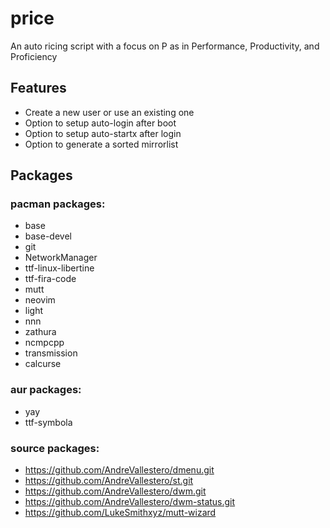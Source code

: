# price
An auto ricing script with a focus on P as in Performance, Productivity, and Proficiency

## Features
* Create a new user or use an existing one
* Option to setup auto-login after boot
* Option to setup auto-startx after login
* Option to generate a sorted mirrorlist

## Packages
### pacman packages:
* base
* base-devel
* git
* NetworkManager
* ttf-linux-libertine
* ttf-fira-code
* mutt
* neovim
* light
* nnn
* zathura
* ncmpcpp
* transmission
* calcurse

### aur packages:
* yay
* ttf-symbola

### source packages:
* https://github.com/AndreVallestero/dmenu.git
* https://github.com/AndreVallestero/st.git
* https://github.com/AndreVallestero/dwm.git
* https://github.com/AndreVallestero/dwm-status.git
* https://github.com/LukeSmithxyz/mutt-wizard

